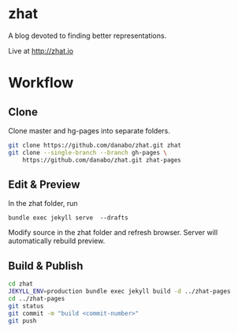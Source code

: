 # zhat
A blog devoted to finding better representations.

Live at http://zhat.io

# Workflow

## Clone

Clone master and hg-pages into separate folders.

```bash
git clone https://github.com/danabo/zhat.git zhat
git clone --single-branch --branch gh-pages \
    https://github.com/danabo/zhat.git zhat-pages
```

## Edit & Preview

In the zhat folder, run

`bundle exec jekyll serve  --drafts`

Modify source in the zhat folder and refresh browser. Server will automatically rebuild preview.

## Build & Publish

```bash
cd zhat
JEKYLL_ENV=production bundle exec jekyll build -d ../zhat-pages
cd ../zhat-pages
git status
git commit -m "build <commit-number>"
git push
```


